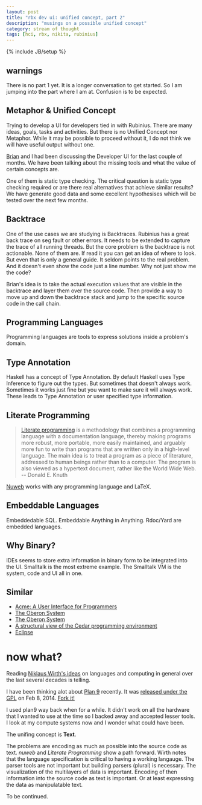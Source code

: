 ```yaml
---
layout: post
title: "rbx dev ui: unified concept, part 2"
description: "musings on a possible unified concept"
category: stream of thought
tags: [hci, rbx, nikita, rubinius]
---
```

{% include JB/setup %}

## warnings
There is no part 1 yet. It is a longer conversation to get started. So I am
jumping into the part where I am at. Confusion is to be expected.


## Metaphor & Unified Concept
Trying to develop a UI for developers tied in with Rubinius. There are many
ideas, goals, tasks and activities. But there is no Unified Concept nor
Metaphor. While it may be possible to proceed without it, I do not think we
will have useful output without one.

[Brian](http://brixen.github.io) and I had been discussing the Developer UI
for the last couple of months. We have been talking about the missing tools
and what the value of certain concepts are. 

One of them is static type checking. The critical question is static type 
checking required or are there
real alternatives that achieve similar results?  We have 
generate good data and some excellent hypothesises which will be
tested over the next few months. 

## Backtrace 
One of the use cases we are studying is Backtraces. Rubinius has a great back
trace on seg fault or other errors. It needs to be extended to capture the
trace of all running threads. But the core problem is the backtrace is not
actionable. None of them are. If read it you can get an idea of where to look.
But even that is only a general guide. It seldom points to the real problem.
And it doesn't even show the code just a line number.
Why not just show me the code? 

Brian's idea is to take the actual execution values that are visible in the
backtrace and layer them over the source code. Then provide a way to move up
and down the backtrace stack and jump to the specific source code in the call
chain.

## Programming Languages
Programming languages are tools to express solutions inside a problem's
domain. 

## Type Annotation
Haskell has a concept of Type Annotation. By default Haskell uses Type
Inference to figure out the types. But sometimes that doesn't always work.
Sometimes it works just fine but you want to make sure it will always work.
These leads to Type Annotation or user specified type information. 

## Literate Programming

> [Literate programming](http://www-cs-faculty.stanford.edu/~uno/lp.html) is 
> a methodology that combines a programming language
> with a documentation language, thereby making programs more robust, more
> portable, more easily maintained, and arguably more fun to write than programs
> that are written only in a high-level language. The main idea is to treat a
> program as a piece of literature, addressed to human beings rather than to a
> computer. The program is also viewed as a hypertext document, rather like the
> World Wide Web. -- Donald E. Knuth

[Nuweb](http://nuweb.sourceforge.net/) works with any programming language and LaTeX.

## Embeddable Languages
Embeddedable SQL. Embeddable Anything in Anything. Rdoc/Yard are embedded
languages.

## Why Binary?
IDEs seems to store extra information in binary form
to be integrated into the UI. Smalltalk is the most extreme example. The
Smalltalk VM is the system, code and UI all in one. 

## Similar 
* [Acme: A User Interface for Programmers](http://citeseerx.ist.psu.edu/viewdoc/summary?doi=10.1.1.169.4065)
* [The Oberon System](http://dl.acm.org/citation.cfm?id=79483.79487)
* [The Oberon System](http://dl.acm.org/citation.cfm?id=102909)
* [A structural view of the Cedar programming environment](http://dl.acm.org/citation.cfm?id=6465.6466)
* [Eclipse](https://www.eclipse.org/)


# now what?
Reading [Niklaus Wirth's
ideas](http://dl.acm.org/citation.cfm?id=1110638.1110671) on languages and
computing in general over the last several decades is telling. 

I have been thinking alot about [Plan 9](http://plan9.bell-labs.com/plan9/)
recently. It was [released under the
GPL](http://akaros.cs.berkeley.edu/files/Plan9License) on Feb 8, 2014. [Fork
it!](https://github.com/brho/plan9) 

I used plan9 way back when for a while. It didn't work on all the hardware that I
wanted to use at the time so I backed away and accepted lesser tools. I look
at my compute systems now and I wonder what could have been.

The unifing concept is __Text__. 

The problems are encoding as much as possible into the source code as text.
_nuweb_ and _Literate Programming_ show a path forward. Wirth notes that the
language specification is critical to having a working langauge. The parser
tools are not important but building parsers (plural) is necessary. The
visualization of the multilayers of data is important. Encoding of then information 
into the source code as text is important. Or at least expressing the data as
manipulatable text.

To be continued.




